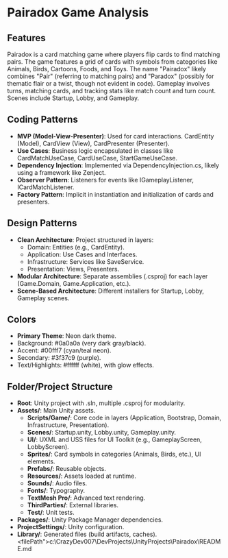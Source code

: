 # Pairadox Game Analysis

## Features
Pairadox is a card matching game where players flip cards to find matching pairs. The game features a grid of cards with symbols from categories like Animals, Birds, Cartoons, Foods, and Toys. The name "Pairadox" likely combines "Pair" (referring to matching pairs) and "Paradox" (possibly for thematic flair or a twist, though not evident in code). Gameplay involves turns, matching cards, and tracking stats like match count and turn count. Scenes include Startup, Lobby, and Gameplay.

## Coding Patterns
- **MVP (Model-View-Presenter)**: Used for card interactions. CardEntity (Model), CardView (View), CardPresenter (Presenter).
- **Use Cases**: Business logic encapsulated in classes like CardMatchUseCase, CardUseCase, StartGameUseCase.
- **Dependency Injection**: Implemented via DependencyInjection.cs, likely using a framework like Zenject.
- **Observer Pattern**: Listeners for events like IGameplayListener, ICardMatchListener.
- **Factory Pattern**: Implicit in instantiation and initialization of cards and presenters.

## Design Patterns
- **Clean Architecture**: Project structured in layers:
  - Domain: Entities (e.g., CardEntity).
  - Application: Use Cases and Interfaces.
  - Infrastructure: Services like SaveService.
  - Presentation: Views, Presenters.
- **Modular Architecture**: Separate assemblies (.csproj) for each layer (Game.Domain, Game.Application, etc.).
- **Scene-Based Architecture**: Different installers for Startup, Lobby, Gameplay scenes.

## Colors
- **Primary Theme**: Neon dark theme.
- Background: #0a0a0a (very dark gray/black).
- Accent: #00fff7 (cyan/teal neon).
- Secondary: #3f37c9 (purple).
- Text/Highlights: #ffffff (white), with glow effects.

## Folder/Project Structure
- **Root**: Unity project with .sln, multiple .csproj for modularity.
- **Assets/**: Main Unity assets.
  - **Scripts/Game/**: Core code in layers (Application, Bootstrap, Domain, Infrastructure, Presentation).
  - **Scenes/**: Startup.unity, Lobby.unity, Gameplay.unity.
  - **UI/**: UXML and USS files for UI Toolkit (e.g., GameplayScreen, LobbyScreen).
  - **Sprites/**: Card symbols in categories (Animals, Birds, etc.), UI elements.
  - **Prefabs/**: Reusable objects.
  - **Resources/**: Assets loaded at runtime.
  - **Sounds/**: Audio files.
  - **Fonts/**: Typography.
  - **TextMesh Pro/**: Advanced text rendering.
  - **ThirdParties/**: External libraries.
  - **Test/**: Unit tests.
- **Packages/**: Unity Package Manager dependencies.
- **ProjectSettings/**: Unity configuration.
- **Library/**: Generated files (build artifacts, caches).</content>
<filePath">c:\CrazyDev007\DevProjects\UnityProjects\Pairadox\README.md
